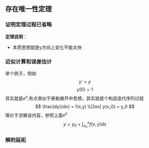 ## 存在唯一性定理
### 证明定理过程已省略
**定理说明**：
- 本质思想就是y方向上变化不能太快
### 近似计算和误差估计
举个例子，例如 $$y'= y $$ $$y(0) = 1 $$
其实就是$e^x$,有点类似于泰勒展开中思想，其实就是个构造迭代序列过程
$$
\frac{dy}{dx} = f(x,y) 
\\[2ex]
y(x_0) = y_0
$$
等价于求解该内容，参照上面$e^x$
$$
y = y_0 + \int_{x_0}^{x}f(x,y)dx
$$

### 解的延拓
